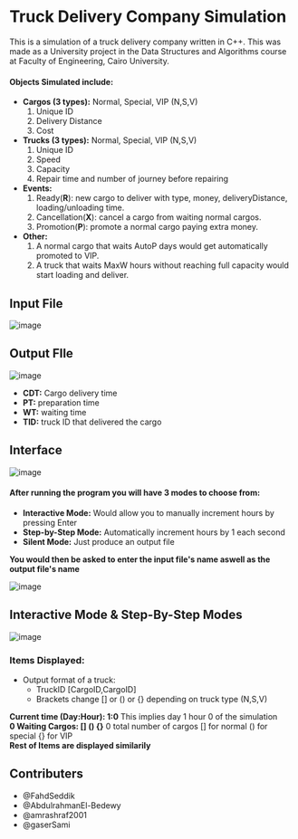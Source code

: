 # Truck Delivery Company Simulation

This is a simulation of a truck delivery company written in C++. This was made as a University project in the Data Structures and Algorithms course at Faculty of Engineering, Cairo University.
#### Objects Simulated include: 
* **Cargos (3 types):** Normal, Special, VIP (N,S,V)
    1. Unique ID
    2. Delivery Distance
    3. Cost
* **Trucks (3 types):** Normal, Special, VIP (N,S,V)
    1. Unique ID
    2. Speed
    3. Capacity
    4. Repair time and number of journey before repairing
* **Events:**
    1. Ready(**R**): new cargo to deliver with type, money, deliveryDistance, loading/unloading time.
    2. Cancellation(**X**): cancel a cargo from waiting normal cargos.
    3. Promotion(**P**): promote a normal cargo paying extra money.
* **Other:**
    1. A normal cargo that waits AutoP days would get automatically promoted to VIP.
    2. A truck that waits MaxW hours without reaching full capacity would start loading and deliver.

## Input File

![image](https://user-images.githubusercontent.com/62207434/174483550-02b972bd-8262-4db4-9667-56eba157a85c.png)

## Output FIle  

![image](https://user-images.githubusercontent.com/62207434/174484238-55b510d9-3a78-4948-96e9-98d6c605afb6.png)
- **CDT:** Cargo delivery time  
- **PT:** preparation time  
- **WT:** waiting time
- **TID:** truck ID that delivered the cargo
## Interface

![image](https://user-images.githubusercontent.com/62207434/174482334-465ad491-ee5a-4c46-8d1a-9e45cc22461d.png)
  
   
#### After running the program you will have 3 modes to choose from:
* **Interactive Mode:** Would allow you to manually increment hours by pressing Enter
* **Step-by-Step Mode:** Automatically increment hours by 1 each second
* **Silent Mode:** Just produce an output file  
  
  
**You would then be asked to enter the input file's name aswell as the output file's name**  

![image](https://user-images.githubusercontent.com/62207434/174482719-714a058f-c7be-4701-9cd1-adda5155255a.png)
  


## Interactive Mode & Step-By-Step Modes

![image](https://user-images.githubusercontent.com/62207434/174482833-8945ef46-7a7f-4411-a97c-0eda1484f5c6.png)

### Items Displayed:
- Output format of a truck:  
    * TruckID [CargoID,CargoID]
    * Brackets change [] or () or {} depending on truck type (N,S,V)
    
**Current time (Day:Hour): 1:0** This implies day 1 hour 0 of the simulation  
**0 Waiting Cargos: [] () {}** 0 total number of cargos [] for normal () for special {} for VIP  
**Rest of Items are displayed similarily**

## Contributers
- @FahdSeddik
- @AbdulrahmanEl-Bedewy
- @amrashraf2001
- @gaserSami

